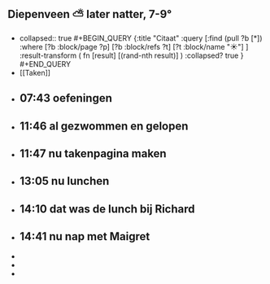 ## Diepenveen ⛅ later natter, 7-9°
- collapsed:: true
  #+BEGIN_QUERY 
  {:title "Citaat"
   :query [:find (pull ?b [*])
     :where 
       [?b :block/page ?p]
       [?b :block/refs ?t]
       [?t :block/name "☀️"]
   ]
   :result-transform ( fn [result] [(rand-nth result)] )
   :collapsed? true
  }
  #+END_QUERY
- [[Taken]]
- ## 07:43 oefeningen
- ## 11:46 al gezwommen en gelopen
- ## 11:47 nu takenpagina maken
- ## 13:05  nu lunchen
- ## 14:10 dat was de lunch bij Richard
- ## 14:41 nu nap met Maigret
-
-
-